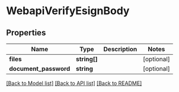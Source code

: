 # WebapiVerifyEsignBody

## Properties
Name | Type | Description | Notes
------------ | ------------- | ------------- | -------------
**files** | **string[]** |  | [optional] 
**document_password** | **string** |  | [optional] 

[[Back to Model list]](../../README.md#documentation-for-models) [[Back to API list]](../../README.md#documentation-for-api-endpoints) [[Back to README]](../../README.md)

